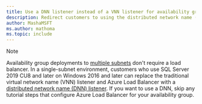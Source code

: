 ```yaml
---
title: Use a DNN listener instead of a VNN listener for availability groups on SQL Server VMs
description: Redirect customers to using the distributed network name (DNN) listener instead of the virtual network name (VNN) listener.
author: MashaMSFT
ms.author: mathoma
ms.topic: include
---
```


> [!NOTE]
> Availability group deployments to [multiple subnets](../virtual-machines/windows/availability-group-manually-configure-prerequisites-tutorial-multi-subnet.md) don't require a load balancer. In a single-subnet environment, customers who use SQL Server 2019 CU8 and later on Windows 2016 and later can replace the traditional virtual network name (VNN) listener and Azure Load Balancer with a [distributed network name (DNN) listener](../virtual-machines/windows/availability-group-distributed-network-name-dnn-listener-configure.md). If you want to use a DNN, skip any tutorial steps that configure Azure Load Balancer for your availability group. 
